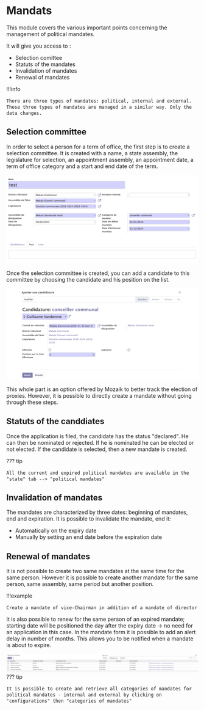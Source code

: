 # Mandats
This module covers the various important points concerning the management of political mandates.

It will give you access to :

- Selection comittee
- Statuts of the mandates
- Invalidation of mandates
- Renewal of mandates

!!!info

    There are three types of mandates: political, internal and external. These three types of mandates are managed in a similar way. Only the data changes.

## Selection committee

In order to select a person for a term of office, the first step is to create a selection committee. It is created with a name, a state assembly, the legislature for selection, an appointment assembly, an appointment date, a term of office category and a start and end date of the term. 

![screenshot 15](img/screen15.png)

Once the selection committee is created, you can add a candidate to this committee by choosing the candidate and his position on the list.

![screenshot 16](img/screen16.png)

This whole part is an option offered by Mozaik to better track the election of proxies. However, it is possible to directly create a mandate without going through these steps.

## Statuts of the canddiates

Once the application is filed, the candidate has the status "declared". He can then be nominated or rejected. If he is nominated he can be elected or not elected. If the candidate is selected, then a new mandate is created. 

??? tip

    All the current and expired political mandates are available in the "state" tab --> "political mandates"

## Invalidation of mandates

The mandates are characterized by three dates: beginning of mandates, end and expiration. It is possible to invalidate the mandate, end it:

- Automatically on the expiry date
- Manually by setting an end date before the expiration date

## Renewal of mandates

It is not possible to create two same mandates at the same time for the same person. However it is possible to create another mandate for the same person, same assembly, same period but another position.

!!!example

    Create a mandate of vice-Chairman in addition of a mandate of director

It is also possible to renew for the same person of an expired mandate; starting date will be positioned the day after the expiry date → no need for an application in this case. In the mandate form it is possible to add an alert delay in number of months. This allows you to be notified when a mandate is about to expire.

![screenshot 17](img/screen17.png)
??? tip

    It is possible to create and retrieve all categories of mandates for political mandates - internal and external by clicking on "configurations" then "categories of mandates"

